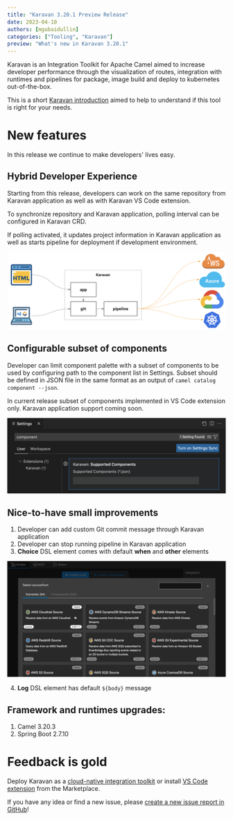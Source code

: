 ```yaml
---
title: "Karavan 3.20.1 Preview Release"
date: 2023-04-10
authors: [mgubaidullin]
categories: ["Tooling", "Karavan"]
preview: "What's new in Karavan 3.20.1"
---
```


Karavan is an Integration Toolkit for Apache Camel aimed to increase developer performance through the visualization of routes, integration with runtimes and pipelines for package, image build and deploy to kubernetes out-of-the-box.

This is a short [Karavan introduction](/blog/2023/01/karavan-intro/) aimed to help to understand if this tool is right for your needs.

# New features
 In this release we continue to make developers' lives easy.

## Hybrid Developer Experience

Starting from this release, developers can work on the same repository from Karavan application as well as with Karavan VS Code extension. 

To synchronize repository and Karavan application, polling interval can be configured in Karavan CRD.

If polling activated, it updates project information in Karavan application as well as starts pipeline for deployment if development environment.
 
![hybrid-dev.png](hybrid-dev.png)

## Configurable subset of components
Developer can limit component palette with a subset of components to be used by configuring path to the component list in Settings. Subset should be defined in JSON file in the same format as an output of `camel catalog component --json`.

In current release subset of components implemented in VS Code extension only. Karavan application support coming soon.

![config.png](config.png)

## Nice-to-have small improvements
1. Developer can add custom Git commit message through Karavan application
2. Developer can stop running pipeline in Karavan application
3. **Choice** DSL element comes with default **when** and **other** elements

![choice.gif](choice.gif)

4. **Log** DSL element has default `${body}` message


## Framework and runtimes upgrades:
1. Camel 3.20.3
2. Spring Boot 2.7.10

# Feedback is gold

Deploy Karavan as a [cloud-native integration toolkit](https://github.com/apache/camel-karavan/tree/main/karavan-cloud) or install [VS Code extension](https://marketplace.visualstudio.com/items?itemName=camel-karavan.karavan) from the Marketplace.

If you have any idea or find a new issue, please [create a new issue report in GitHub](https://github.com/apache/camel-karavan/issues)!
